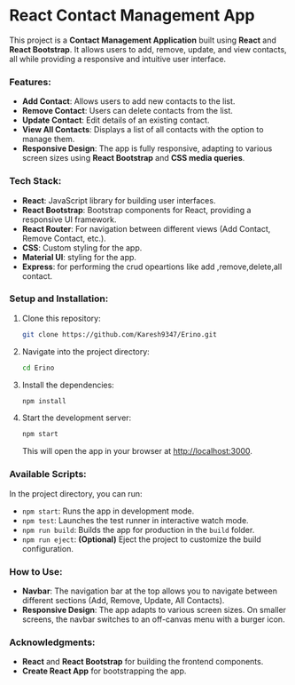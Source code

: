 # React Contact Management App

This project is a **Contact Management Application** built using **React** and **React Bootstrap**. It allows users to add, remove, update, and view contacts, all while providing a responsive and intuitive user interface.

### Features:
- **Add Contact**: Allows users to add new contacts to the list.
- **Remove Contact**: Users can delete contacts from the list.
- **Update Contact**: Edit details of an existing contact.
- **View All Contacts**: Displays a list of all contacts with the option to manage them.
- **Responsive Design**: The app is fully responsive, adapting to various screen sizes using **React Bootstrap** and **CSS media queries**.

### Tech Stack:
- **React**: JavaScript library for building user interfaces.
- **React Bootstrap**: Bootstrap components for React, providing a responsive UI framework.
- **React Router**: For navigation between different views (Add Contact, Remove Contact, etc.).
- **CSS**: Custom styling for the app.
-  **Material UI**: styling for the app.
 - **Express**: for performing the crud opeartions like add ,remove,delete,all contact.

### Setup and Installation:

1. Clone this repository:
    ```bash
    git clone https://github.com/Karesh9347/Erino.git
    ```

2. Navigate into the project directory:
    ```bash
    cd Erino
    ```

3. Install the dependencies:
    ```bash
    npm install
    ```

4. Start the development server:
    ```bash
    npm start
    ```

   This will open the app in your browser at [http://localhost:3000](http://localhost:3000).

### Available Scripts:

In the project directory, you can run:

- `npm start`: Runs the app in development mode.
- `npm test`: Launches the test runner in interactive watch mode.
- `npm run build`: Builds the app for production in the `build` folder.
- `npm run eject`: **(Optional)** Eject the project to customize the build configuration.

### How to Use:

- **Navbar**: The navigation bar at the top allows you to navigate between different sections (Add, Remove, Update, All Contacts).
- **Responsive Design**: The app adapts to various screen sizes. On smaller screens, the navbar switches to an off-canvas menu with a burger icon.



### Acknowledgments:
- **React** and **React Bootstrap** for building the frontend components.
- **Create React App** for bootstrapping the app.
